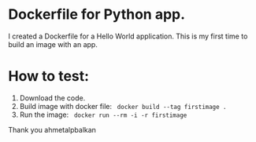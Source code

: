 # Dockerfile for Python app.

I created a Dockerfile for a Hello World application. This is my first time to build an image with an app. 

# How to test:
1) Download the code.
2) Build image with docker file: <code> docker build --tag firstimage . </code>
3) Run the image: <code> docker run --rm -i -r firstimage </code>

Thank you ahmetalpbalkan
